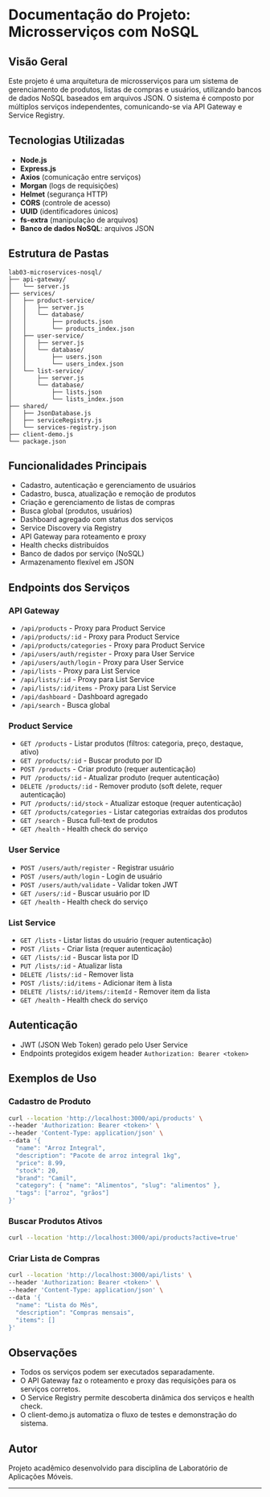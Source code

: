 # Documentação do Projeto: Microsserviços com NoSQL

## Visão Geral
Este projeto é uma arquitetura de microsserviços para um sistema de gerenciamento de produtos, listas de compras e usuários, utilizando bancos de dados NoSQL baseados em arquivos JSON. O sistema é composto por múltiplos serviços independentes, comunicando-se via API Gateway e Service Registry.

## Tecnologias Utilizadas
- **Node.js**
- **Express.js**
- **Axios** (comunicação entre serviços)
- **Morgan** (logs de requisições)
- **Helmet** (segurança HTTP)
- **CORS** (controle de acesso)
- **UUID** (identificadores únicos)
- **fs-extra** (manipulação de arquivos)
- **Banco de dados NoSQL**: arquivos JSON

## Estrutura de Pastas
```
lab03-microservices-nosql/
├── api-gateway/
│   └── server.js
├── services/
│   ├── product-service/
│   │   ├── server.js
│   │   └── database/
│   │       ├── products.json
│   │       └── products_index.json
│   ├── user-service/
│   │   ├── server.js
│   │   └── database/
│   │       ├── users.json
│   │       └── users_index.json
│   └── list-service/
│       ├── server.js
│       └── database/
│           ├── lists.json
│           └── lists_index.json
├── shared/
│   ├── JsonDatabase.js
│   ├── serviceRegistry.js
│   └── services-registry.json
├── client-demo.js
└── package.json
```

## Funcionalidades Principais
- Cadastro, autenticação e gerenciamento de usuários
- Cadastro, busca, atualização e remoção de produtos
- Criação e gerenciamento de listas de compras
- Busca global (produtos, usuários)
- Dashboard agregado com status dos serviços
- Service Discovery via Registry
- API Gateway para roteamento e proxy
- Health checks distribuídos
- Banco de dados por serviço (NoSQL)
- Armazenamento flexível em JSON

## Endpoints dos Serviços

### API Gateway
- `/api/products` - Proxy para Product Service
- `/api/products/:id` - Proxy para Product Service
- `/api/products/categories` - Proxy para Product Service
- `/api/users/auth/register` - Proxy para User Service
- `/api/users/auth/login` - Proxy para User Service
- `/api/lists` - Proxy para List Service
- `/api/lists/:id` - Proxy para List Service
- `/api/lists/:id/items` - Proxy para List Service
- `/api/dashboard` - Dashboard agregado
- `/api/search` - Busca global

### Product Service
- `GET /products` - Listar produtos (filtros: categoria, preço, destaque, ativo)
- `GET /products/:id` - Buscar produto por ID
- `POST /products` - Criar produto (requer autenticação)
- `PUT /products/:id` - Atualizar produto (requer autenticação)
- `DELETE /products/:id` - Remover produto (soft delete, requer autenticação)
- `PUT /products/:id/stock` - Atualizar estoque (requer autenticação)
- `GET /products/categories` - Listar categorias extraídas dos produtos
- `GET /search` - Busca full-text de produtos
- `GET /health` - Health check do serviço

### User Service
- `POST /users/auth/register` - Registrar usuário
- `POST /users/auth/login` - Login de usuário
- `POST /users/auth/validate` - Validar token JWT
- `GET /users/:id` - Buscar usuário por ID
- `GET /health` - Health check do serviço

### List Service
- `GET /lists` - Listar listas do usuário (requer autenticação)
- `POST /lists` - Criar lista (requer autenticação)
- `GET /lists/:id` - Buscar lista por ID
- `PUT /lists/:id` - Atualizar lista
- `DELETE /lists/:id` - Remover lista
- `POST /lists/:id/items` - Adicionar item à lista
- `DELETE /lists/:id/items/:itemId` - Remover item da lista
- `GET /health` - Health check do serviço

## Autenticação
- JWT (JSON Web Token) gerado pelo User Service
- Endpoints protegidos exigem header `Authorization: Bearer <token>`

## Exemplos de Uso
### Cadastro de Produto
```bash
curl --location 'http://localhost:3000/api/products' \
--header 'Authorization: Bearer <token>' \
--header 'Content-Type: application/json' \
--data '{
  "name": "Arroz Integral",
  "description": "Pacote de arroz integral 1kg",
  "price": 8.99,
  "stock": 20,
  "brand": "Camil",
  "category": { "name": "Alimentos", "slug": "alimentos" },
  "tags": ["arroz", "grãos"]
}'
```

### Buscar Produtos Ativos
```bash
curl --location 'http://localhost:3000/api/products?active=true'
```

### Criar Lista de Compras
```bash
curl --location 'http://localhost:3000/api/lists' \
--header 'Authorization: Bearer <token>' \
--header 'Content-Type: application/json' \
--data '{
  "name": "Lista do Mês",
  "description": "Compras mensais",
  "items": []
}'
```

## Observações
- Todos os serviços podem ser executados separadamente.
- O API Gateway faz o roteamento e proxy das requisições para os serviços corretos.
- O Service Registry permite descoberta dinâmica dos serviços e health check.
- O client-demo.js automatiza o fluxo de testes e demonstração do sistema.

## Autor
Projeto acadêmico desenvolvido para disciplina de Laboratório de Aplicações Móveis.

---

